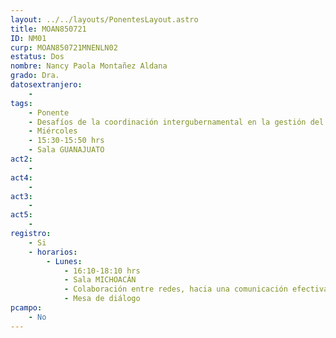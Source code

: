 ```yaml
---
layout: ../../layouts/PonentesLayout.astro
title: MOAN850721
ID: NM01
curp: MOAN850721MNENLN02
estatus: Dos
nombre: Nancy Paola Montañez Aldana
grado: Dra.
datosextranjero:
    - 
tags:
    - Ponente
    - Desafíos de la coordinación intergubernamental en la gestión del agua en Boyacá
    - Miércoles
    - 15:30-15:50 hrs
    - Sala GUANAJUATO
act2: 
    - 
act4: 
    - 
act3: 
    - 
act5: 
    - 
registro:
    - Si
    - horarios:
        - Lunes:  
            - 16:10-18:10 hrs
            - Sala MICHOACÁN
            - Colaboración entre redes, hacia una comunicación efectiva del agua para el ambientes, la sustentabilidad y la gobernanza
            - Mesa de diálogo 
pcampo:
    - No
---
```

